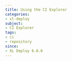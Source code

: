 ```yaml
---
title: Using the CI Explorer
categories:
- xl-deploy
subject:
- CI Explorer
tags:
- ci
- repository
since:
- XL Deploy 6.0.0
---
```


<!-- This is a placeholder topic for documentation about the HTML5 CI Explorer feature (https://xebialabs.atlassian.net/browse/DEPL-9835) -->